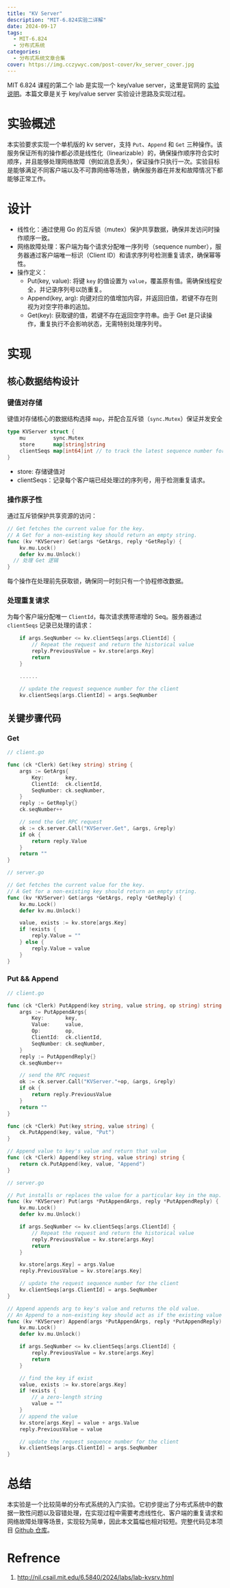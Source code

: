 ```yaml
---
title: "KV Server"
description: "MIT-6.824实验二详解"
date: 2024-09-17
tags:
  - MIT-6.824
  - 分布式系统
categories:
  - 分布式系统文章合集
cover: https://img.cczywyc.com/post-cover/kv_server_cover.jpg
---
```


MIT 6.824 课程的第二个 lab 是实现一个 key/value server，这里是官网的 [实验说明](http://nil.csail.mit.edu/6.5840/2024/labs/lab-kvsrv.html)。本篇文章是关于 key/value server 实验设计思路及实现过程。

# 实验概述

本实验要求实现一个单机版的 kv server，支持 `Put`、`Append` 和 `Get` 三种操作。该服务保证所有的操作都必须是线性化（linearizable）的，确保操作顺序符合实时顺序，并且能够处理网络故障（例如消息丢失），保证操作只执行一次。实验目标是能够满足不同客户端以及不可靠网络等场景，确保服务器在并发和故障情况下都能够正常工作。

# 设计

* 线性化：通过使用 Go 的互斥锁（mutex）保护共享数据，确保并发访问时操作顺序一致。
* 网络故障处理：客户端为每个请求分配唯一序列号（sequence number），服务器通过客户端唯一标识（Client ID）和请求序列号检测重复请求，确保幂等性。
* 操作定义：
    * Put(key, value): 将键 `key` 的值设置为 `value`，覆盖原有值。需确保线程安全，并记录序列号以防重复。
    * Append(key, arg): 向键对应的值增加内容，并返回旧值，若键不存在则视为对空字符串的追加。
    * Get(key): 获取键的值，若键不存在返回空字符串。由于 Get 是只读操作，重复执行不会影响状态，无需特别处理序列号。

# 实现

## 核心数据结构设计

### 键值对存储

键值对存储核心的数据结构选择 `map`，并配合互斥锁（`sync.Mutex`）保证并发安全

```go
type KVServer struct {
	mu         sync.Mutex
	store      map[string]string
	clientSeqs map[int64]int // to track the latest sequence number for each client
}

```

* store: 存储键值对
* clientSeqs：记录每个客户端已经处理过的序列号，用于检测重复请求。

### 操作原子性

通过互斥锁保护共享资源的访问：

```go
// Get fetches the current value for the key.
// A Get for a non-existing key should return an empty string.
func (kv *KVServer) Get(args *GetArgs, reply *GetReply) {
	kv.mu.Lock()
	defer kv.mu.Unlock()
  // 处理 Get 逻辑
}

```

每个操作在处理前先获取锁，确保同一时刻只有一个协程修改数据。

### 处理重复请求

为每个客户端分配唯一 `ClientId`，每次请求携带递增的 Seq。服务器通过 `clientSeqs` 记录已处理的请求：

```go
	if args.SeqNumber <= kv.clientSeqs[args.ClientId] {
		// Repeat the request and return the historical value
		reply.PreviousValue = kv.store[args.Key]
		return
	}

	......

	// update the request sequence number for the client
	kv.clientSeqs[args.ClientId] = args.SeqNumber

```

## 关键步骤代码

### Get

```go
// client.go

func (ck *Clerk) Get(key string) string {
	args := GetArgs{
		Key:       key,
		ClientId:  ck.clientId,
		SeqNumber: ck.seqNumber,
	}
	reply := GetReply{}
	ck.seqNumber++

	// send the Get RPC request
	ok := ck.server.Call("KVServer.Get", &args, &reply)
	if ok {
		return reply.Value
	}
	return ""
}
```

```go
// server.go

// Get fetches the current value for the key.
// A Get for a non-existing key should return an empty string.
func (kv *KVServer) Get(args *GetArgs, reply *GetReply) {
	kv.mu.Lock()
	defer kv.mu.Unlock()

	value, exists := kv.store[args.Key]
	if !exists {
		reply.Value = ""
	} else {
		reply.Value = value
	}
}
```

### Put && Append

```go
// client.go

func (ck *Clerk) PutAppend(key string, value string, op string) string {
	args := PutAppendArgs{
		Key:       key,
		Value:     value,
		Op:        op,
		ClientId:  ck.clientId,
		SeqNumber: ck.seqNumber,
	}
	reply := PutAppendReply{}
	ck.seqNumber++

	// send the RPC request
	ok := ck.server.Call("KVServer."+op, &args, &reply)
	if ok {
		return reply.PreviousValue
	}
	return ""
}

func (ck *Clerk) Put(key string, value string) {
	ck.PutAppend(key, value, "Put")
}

// Append value to key's value and return that value
func (ck *Clerk) Append(key string, value string) string {
	return ck.PutAppend(key, value, "Append")
}
```

```go
// server.go

// Put installs or replaces the value for a particular key in the map.
func (kv *KVServer) Put(args *PutAppendArgs, reply *PutAppendReply) {
	kv.mu.Lock()
	defer kv.mu.Unlock()

	if args.SeqNumber <= kv.clientSeqs[args.ClientId] {
		// Repeat the request and return the historical value
		reply.PreviousValue = kv.store[args.Key]
		return
	}

	kv.store[args.Key] = args.Value
	reply.PreviousValue = kv.store[args.Key]

	// update the request sequence number for the client
	kv.clientSeqs[args.ClientId] = args.SeqNumber
}

// Append appends arg to key's value and returns the old value.
// An Append to a non-existing key should act as if the existing value were a zero-length string.
func (kv *KVServer) Append(args *PutAppendArgs, reply *PutAppendReply) {
	kv.mu.Lock()
	defer kv.mu.Unlock()

	if args.SeqNumber <= kv.clientSeqs[args.ClientId] {
		reply.PreviousValue = kv.store[args.Key]
		return
	}

	// find the key if exist
	value, exists := kv.store[args.Key]
	if !exists {
		// a zero-length string
		value = ""
	}
	// append the value
	kv.store[args.Key] = value + args.Value
	reply.PreviousValue = value

	// update the request sequence number for the client
	kv.clientSeqs[args.ClientId] = args.SeqNumber
}
```

# 总结

本实验是一个比较简单的分布式系统的入门实验。它初步提出了分布式系统中的数据一致性问题以及容错处理，在实现过程中需要考虑线性化、客户端的重复请求和网络故障处理等场景，实现较为简单，因此本文篇幅也相对较短。完整代码见本项目 [Github 仓库](https://github.com/cczywyc/mit-6.5840/tree/main/src/kvsrv)。

# Refrence

1. http://nil.csail.mit.edu/6.5840/2024/labs/lab-kvsrv.html

